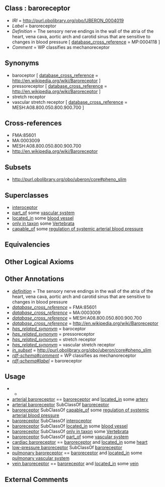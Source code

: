 
## Class : baroreceptor

 * *IRI* = http://purl.obolibrary.org/obo/UBERON_0004019
 * *Label* = baroreceptor
 * *Definition* = The sensory nerve endings in the wall of the atria of the heart, vena cava, aortic arch and carotid sinus that are sensitive to changes in blood pressure [ [database_cross_reference](../../ef/oboInOwl#hasDbXref.md) = MP:0004118 ]
 * *Comment* = WP classifies as mechanoreceptor

## Synonyms

 * baroceptor [ [database_cross_reference](../../ef/oboInOwl#hasDbXref.md) = http://en.wikipedia.org/wiki/Baroreceptor ]
 * pressoreceptor [ [database_cross_reference](../../ef/oboInOwl#hasDbXref.md) = http://en.wikipedia.org/wiki/Baroreceptor ]
 * stretch receptor
 * vascular stretch receptor [ [database_cross_reference](../../ef/oboInOwl#hasDbXref.md) = MESH:A08.800.050.800.900.700 ]

## Cross-references

 * FMA:85601
 * MA:0003009
 * MESH:A08.800.050.800.900.700
 * http://en.wikipedia.org/wiki/Baroreceptor

## Subsets

 * http://purl.obolibrary.org/obo/uberon/core#pheno_slim

## Superclasses

 * [interoceptor](../../UBERON/89/UBERON_0018389.md)
 * [part_of](../../BFO/50/BFO_0000050.md) some [vascular system](../../UBERON/98/UBERON_0007798.md)
 * [located_in](../../RO/25/RO_0001025.md) some [blood vessel](../../UBERON/81/UBERON_0001981.md)
 * [only in taxon](../../RO/60/RO_0002160.md) some [Vertebrata <Metazoa>](../../NCBITaxon/42/NCBITaxon_7742.md)
 * [capable_of](../../RO/15/RO_0002215.md) some [regulation of systemic arterial blood pressure](../../GO/73/GO_0003073.md)

## Equivalencies


## Other Logical Axioms


## Other Annotations

 * *[definition](../../IAO/15/IAO_0000115.md)* = The sensory nerve endings in the wall of the atria of the heart, vena cava, aortic arch and carotid sinus that are sensitive to changes in blood pressure
 * *[database_cross_reference](../../ef/oboInOwl#hasDbXref.md)* = FMA:85601
 * *[database_cross_reference](../../ef/oboInOwl#hasDbXref.md)* = MA:0003009
 * *[database_cross_reference](../../ef/oboInOwl#hasDbXref.md)* = MESH:A08.800.050.800.900.700
 * *[database_cross_reference](../../ef/oboInOwl#hasDbXref.md)* = http://en.wikipedia.org/wiki/Baroreceptor
 * *[has_related_synonym](../../ym/oboInOwl#hasRelatedSynonym.md)* = baroceptor
 * *[has_related_synonym](../../ym/oboInOwl#hasRelatedSynonym.md)* = pressoreceptor
 * *[has_related_synonym](../../ym/oboInOwl#hasRelatedSynonym.md)* = stretch receptor
 * *[has_related_synonym](../../ym/oboInOwl#hasRelatedSynonym.md)* = vascular stretch receptor
 * *[in_subset](../../et/oboInOwl#inSubset.md)* = http://purl.obolibrary.org/obo/uberon/core#pheno_slim
 * *[rdf-schema#comment](../../nt/rdf-schema#comment.md)* = WP classifies as mechanoreceptor
 * *[rdf-schema#label](../../el/rdf-schema#label.md)* = baroreceptor

## Usage

 * -
 * [arterial baroreceptor](../../UBERON/92/UBERON_0018392.md) == [baroreceptor](../../UBERON/19/UBERON_0004019.md) and [located_in](../../RO/25/RO_0001025.md) some [artery](../../UBERON/37/UBERON_0001637.md)
 * [arterial baroreceptor](../../UBERON/92/UBERON_0018392.md) SubClassOf [baroreceptor](../../UBERON/19/UBERON_0004019.md)
 * [baroreceptor](../../UBERON/19/UBERON_0004019.md) SubClassOf [capable_of](../../RO/15/RO_0002215.md) some [regulation of systemic arterial blood pressure](../../GO/73/GO_0003073.md)
 * [baroreceptor](../../UBERON/19/UBERON_0004019.md) SubClassOf [interoceptor](../../UBERON/89/UBERON_0018389.md)
 * [baroreceptor](../../UBERON/19/UBERON_0004019.md) SubClassOf [located_in](../../RO/25/RO_0001025.md) some [blood vessel](../../UBERON/81/UBERON_0001981.md)
 * [baroreceptor](../../UBERON/19/UBERON_0004019.md) SubClassOf [only in taxon](../../RO/60/RO_0002160.md) some [Vertebrata <Metazoa>](../../NCBITaxon/42/NCBITaxon_7742.md)
 * [baroreceptor](../../UBERON/19/UBERON_0004019.md) SubClassOf [part_of](../../BFO/50/BFO_0000050.md) some [vascular system](../../UBERON/98/UBERON_0007798.md)
 * [cardiac baroreceptor](../../UBERON/95/UBERON_0018395.md) == [baroreceptor](../../UBERON/19/UBERON_0004019.md) and [located_in](../../RO/25/RO_0001025.md) some [heart](../../UBERON/48/UBERON_0000948.md)
 * [low-pressure baroreceptor](../../UBERON/93/UBERON_0018393.md) SubClassOf [baroreceptor](../../UBERON/19/UBERON_0004019.md)
 * [pulmonary baroreceptor](../../UBERON/96/UBERON_0018396.md) == [baroreceptor](../../UBERON/19/UBERON_0004019.md) and [located_in](../../RO/25/RO_0001025.md) some [pulmonary vascular system](../../UBERON/86/UBERON_0008886.md)
 * [vein baroreceptor](../../UBERON/94/UBERON_0018394.md) == [baroreceptor](../../UBERON/19/UBERON_0004019.md) and [located_in](../../RO/25/RO_0001025.md) some [vein](../../UBERON/38/UBERON_0001638.md)

## External Comments

